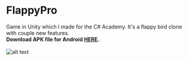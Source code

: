 # FlappyPro
Game in Unity which I made for the C# Academy. It's a flappy bird clone with couple new features.
<br />
**Download APK file for Android [HERE](https://1drv.ms/u/s!AlEh19ANmxgetTFH17mIrzxC94fF).**
<br /><br />
![alt text](http://i.imgur.com/jxKxwWT.gif)
